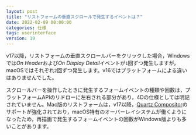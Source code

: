 ```yaml
---
layout: post
title: "リストフォームの垂直スクロールで発生するイベントは？"
date: 2022-02-09 00:00:00
categories: 仕様
tags: userinterface 
version: 19
---
```


v17以降，リストフォームの垂直スクロールバーをクリックした場合，Windowsでは*On Header*および*On Display Detail*イベントが`1`回ずつ発生しますが，macOSではそれぞれ`2`回ずつ発生します。v16ではプラットフォームによる違いはありませんでした。

スクロールバーを操作したときに発生するフォームイベントの種類や回数は，プラットフォームAPIのリドローに左右される部分があり，4Dの仕様としては明記されていません。Mac版のリストフォームは，v17以降，[Quartz Compositor](https://en.wikipedia.org/wiki/Quartz_Compositor)のサポートが強化されており，macOS特有のオーバーレイシステムが働くようになったため，再描画で発生するフォームイベントの回数がWindows版よりも多いことがあります。
